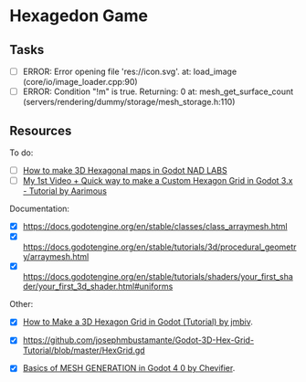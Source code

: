 
# Hexagedon Game

## Tasks

 - [ ] ERROR: Error opening file 'res://icon.svg'. at: load_image (core/io/image_loader.cpp:90)
 - [ ] ERROR: Condition "!m" is true. Returning: 0 at: mesh_get_surface_count (servers/rendering/dummy/storage/mesh_storage.h:110)

## Resources

To do:

 - [ ] [How to make 3D Hexagonal maps in Godot NAD LABS](https://www.youtube.com/watch?v=mTvaSnzGRyw)
 - [ ] [My 1st Video + Quick way to make a Custom Hexagon Grid in Godot 3.x - Tutorial by Aarimous](https://www.youtube.com/watch?v=hmDavGzy1Hw)

Documentation:

 - [X] https://docs.godotengine.org/en/stable/classes/class_arraymesh.html
 - [X] https://docs.godotengine.org/en/stable/tutorials/3d/procedural_geometry/arraymesh.html
 - [X] https://docs.godotengine.org/en/stable/tutorials/shaders/your_first_shader/your_first_3d_shader.html#uniforms

Other:

 - [X] [How to Make a 3D Hexagon Grid in Godot (Tutorial) by jmbiv](https://www.youtube.com/watch?v=3Lt2TfP8WEw).
  - [X] https://github.com/josephmbustamante/Godot-3D-Hex-Grid-Tutorial/blob/master/HexGrid.gd
 - [X] [Basics of MESH GENERATION in Godot 4 0 by Chevifier](https://www.youtube.com/watch?v=8wy_dH9RLI4).

